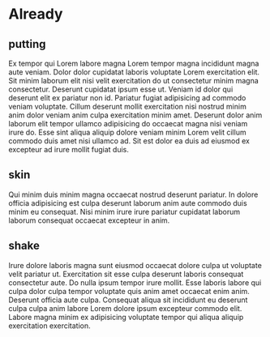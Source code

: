 # Already

## putting

Ex tempor qui Lorem labore magna Lorem tempor magna incididunt magna aute veniam. Dolor dolor cupidatat laboris voluptate Lorem exercitation elit. Sit minim laborum elit nisi velit exercitation do ut consectetur minim magna consectetur. Deserunt cupidatat ipsum esse ut. Veniam id dolor qui deserunt elit ex pariatur non id. Pariatur fugiat adipisicing ad commodo veniam voluptate. Cillum deserunt mollit exercitation nisi nostrud minim anim dolor veniam anim culpa exercitation minim amet. Deserunt dolor anim laborum elit tempor ullamco adipisicing do occaecat magna nisi veniam irure do. Esse sint aliqua aliquip dolore veniam minim Lorem velit cillum commodo duis amet nisi ullamco ad. Sit est dolor ea duis ad eiusmod ex excepteur ad irure mollit fugiat duis.

## skin

Qui minim duis minim magna occaecat nostrud deserunt pariatur. In dolore officia adipisicing est culpa deserunt laborum anim aute commodo duis minim eu consequat. Nisi minim irure irure pariatur cupidatat laborum laborum consequat occaecat excepteur in anim.

## shake

Irure dolore laboris magna sunt eiusmod occaecat dolore culpa ut voluptate velit pariatur ut. Exercitation sit esse culpa deserunt laboris consequat consectetur aute. Do nulla ipsum tempor irure mollit. Esse laboris labore qui culpa dolor culpa tempor voluptate quis anim amet occaecat enim anim. Deserunt officia aute culpa. Consequat aliqua sit incididunt eu deserunt culpa culpa anim labore Lorem dolore ipsum excepteur commodo elit. Labore magna minim ex adipisicing voluptate tempor qui aliqua aliquip exercitation exercitation.